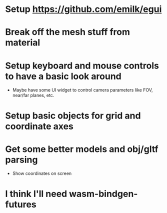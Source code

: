 # Setup https://github.com/emilk/egui
# Break off the mesh stuff from material
# Setup keyboard and mouse controls to have a basic look around
- Maybe have some UI widget to control camera parameters like FOV, near/far planes, etc.
# Setup basic objects for grid and coordinate axes
# Get some better models and obj/gltf parsing
- Show coordinates on screen
# I think I'll need wasm-bindgen-futures
<!-- # Setup a time variable and animate a material rotation -->
<!-- # Why is the cube rendering at the bottom left?
- Missing viewport -->